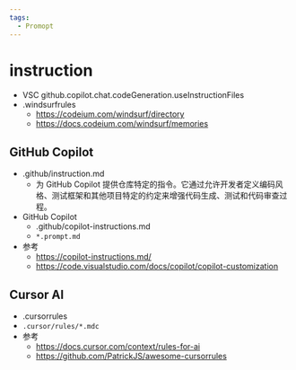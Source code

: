 ```yaml
---
tags:
  - Promopt
---
```


# instruction

- VSC github.copilot.chat.codeGeneration.useInstructionFiles
- .windsurfrules
  - https://codeium.com/windsurf/directory
  - https://docs.codeium.com/windsurf/memories

## GitHub Copilot

- .github/instruction.md
  - 为 GitHub Copilot 提供仓库特定的指令。它通过允许开发者定义编码风格、测试框架和其他项目特定的约定来增强代码生成、测试和代码审查过程。
- GitHub Copilot
  - .github/copilot-instructions.md
  - `*.prompt.md`
- 参考
  - https://copilot-instructions.md/
  - https://code.visualstudio.com/docs/copilot/copilot-customization

## Cursor AI

- .cursorrules
- `.cursor/rules/*.mdc`
- 参考
  - https://docs.cursor.com/context/rules-for-ai
  - https://github.com/PatrickJS/awesome-cursorrules
